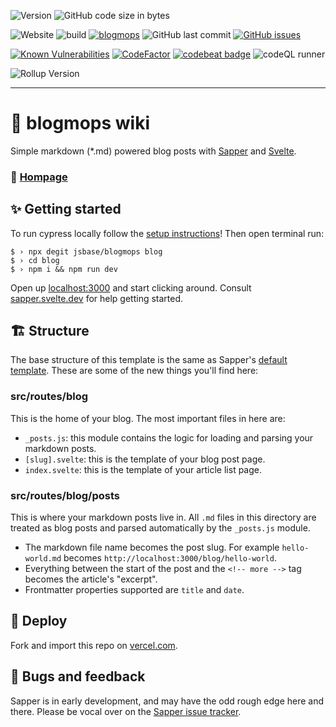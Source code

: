 ![Version](https://img.shields.io/github/package-json/v/blogmops/blogmops/master?color=violet&label=stable)
![GitHub code size in bytes](https://img.shields.io/github/languages/code-size/blogmops/blogmops?label=size&color=violet)

![Website](https://img.shields.io/website?down_color=%23e60a33&down_message=offline&up_color=%2315c11a&up_message=online&url=https%3A%2F%2Fimg.shields.io%2Fwebsite%2Fhttp%2Fblogmops.vercel.app.svg)
![build](https://github.com/blogmops/blogmops/workflows/build/badge.svg)
[![blogmops](https://img.shields.io/endpoint?url=https://dashboard.cypress.io/badge/detailed/yzmnzn/preview&style=flat&logo=cypress)](https://dashboard.cypress.io/projects/yzmnzn/runs)
![GitHub last commit](https://img.shields.io/github/last-commit/blogmops/blogmops)
[![GitHub issues](https://img.shields.io/github/issues/blogmops/blogmops)](https://github.com/jsbase/blogmops/blogmops)

[![Known Vulnerabilities](https://snyk.io/test/github/blogmops/blogmops/badge.svg)](https://snyk.io/test/github/blogmops/blogmops)
[![CodeFactor](https://www.codefactor.io/repository/github/blogmops/blogmops/badge)](https://www.codefactor.io/repository/github/blogmops/blogmops)
[![codebeat badge](https://codebeat.co/badges/32933d2d-df84-4e7f-bc10-2bd7c4747a5b)](https://codebeat.co/projects/github-com-blogmops-blogmops-master)
![codeQL runner](https://github.com/blogmops/blogmops/workflows/codeQL%20runner/badge.svg?branch=master)

![Rollup Version](https://img.shields.io/github/package-json/dependency-version/blogmops/blogmops/dev/rollup)

---

# 🧾 blogmops wiki

Simple markdown (*.md) powered blog posts with [Sapper](https://github.com/sveltejs/sapper) and [Svelte](https://github.com/sveltejs/svelte).

### 🧷 [Hompage](https://blogmops.vercel.app/)

## ✨ Getting started

To run cypress locally follow the [setup instructions](https://cypress.io)!
Then open terminal run:

```shell
$ › npx degit jsbase/blogmops blog
$ › cd blog
$ › npm i && npm run dev
```

Open up [localhost:3000](http://localhost:3000) and start clicking around.
Consult [sapper.svelte.dev](https://sapper.svelte.dev) for help getting started.


## 🏗 Structure

The base structure of this template is the same as Sapper's [default template](https://github.com/sveltejs/sapper-template/). These are some of the new things you'll find here:

### src/routes/blog

This is the home of your blog. The most important files in here are:

- `_posts.js`: this module contains the logic for loading and parsing your markdown posts.
- `[slug].svelte`: this is the template of your blog post page.
- `index.svelte`: this is the template of your article list page.

### src/routes/blog/posts

This is where your markdown posts live in. All `.md` files in this directory are treated as blog posts and parsed automatically by the `_posts.js` module.

- The markdown file name becomes the post slug. For example `hello-world.md` becomes `http://localhost:3000/blog/hello-world`.
- Everything between the start of the post and the `<!-- more -->` tag becomes the article's "excerpt".
- Frontmatter properties supported are `title` and `date`.


## 🚀 Deploy

Fork and import this repo on [vercel.com](https://www.vercel.com/).

## 🐛 Bugs and feedback

Sapper is in early development, and may have the odd rough edge here and there. Please be vocal over on the [Sapper issue tracker](https://github.com/sveltejs/sapper/issues).
